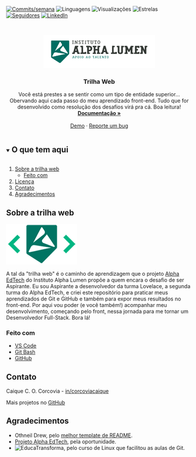 <!--
*** Thanks for checking out the Best-README-Template. If you have a suggestion
*** that would make this better, please fork the repo and create a pull request
*** or simply open an issue with the tag "enhancement".
*** Thanks again! Now go create something AMAZING! :D
***
***
***
*** To avoid retyping too much info. Do a search and replace for the following:
*** github_username, repo_name, twitter_handle, email, project_title, project_description
-->



<!-- PROJECT SHIELDS -->
<!--
*** I'm using markdown "reference style" links for readability.
*** Reference links are enclosed in brackets [ ] instead of parentheses ( ).
*** See the bottom of this document for the declaration of the reference variables
*** for contributors-url, forks-url, etc. This is an optional, concise syntax you may use.
*** https://www.markdownguide.org/basic-syntax/#reference-style-links
-->
[![Commits/semana][commits-shield]][commits-url]
![Linguagens][linguagens-shield]
![Visualizações][visualizacoes-shield]
![Estrelas][estrelas-shield]
[![Seguidores][seguidores-shield]][seguidores-url]
[![LinkedIn][linkedin-shield]][linkedin-url]



<!-- LOGO DO PROJETO -->
<br />
<p align="center">
  <a href="https://alphalumen.org.br/">
    <img src="imagens/logo-instituto-alpha-lumen.png" alt="Logo" height="90">
  </a>

  <h3 align="center">Trilha Web</h3>

  <p align="center">
    Você está prestes a se sentir como um tipo de entidade superior... Obervando aqui cada passo do meu aprendizado front-end. Tudo que for desenvolvido como resolução dos desafios virá pra cá. Boa leitura!
    <br />
    <a href="https://github.com/corqueeuvia/trilha-web-alpha-edtech"><strong>Documentação »</strong></a>
    <br />
    <br />
    <a href="https://github.com/corqueeuvia/trilha-web-alpha-edtech">Demo</a>
    ·
    <a href="https://github.com/corqueeuvia/trilha-web-alpha-edtech/issues">Reporte um bug</a>
  </p>
</p>



<!-- SUMÁRIO -->
<details open="open">
  <summary><h2 style="display: inline-block">O que tem aqui</h2></summary>
  <ol>
    <li>
      <a href="#sobre-a-trilha-web">Sobre a trilha web</a>
      <ul>
        <li><a href="#feito-com">Feito com</a></li>
      </ul>
    </li>
    <li><a href="#licença">Licença</a></li>
    <li><a href="#contato">Contato</a></li>
    <li><a href="#agradecimentos">Agradecimentos</a></li>
  </ol>
</details>



<!-- ABOUT THE PROJECT -->
## Sobre a trilha web

<a href="https://sejaalphaedtech.org.br/">
    <img src="imagens/logo-alpha-edtech.png" alt="Logo" height="110">
</a>

A tal da "trilha web" é o caminho de aprendizagem que o projeto [Alpha EdTech](https://sejaalphaedtech.org.br/) do Instituto Alpha Lumen propõe a quem encara o desafio de ser Aspirante. Eu sou Aspirante a desenvolvedor da turma Lovelace, a segunda turma do Alpha EdTech, e criei este repositório para praticar meus aprendizados de Git e GitHub e também para expor meus resultados no front-end. Por aqui vou poder (e você também!) acompanhar meu desenvolvimento, começando pelo front, nessa jornada para me tornar um Desenvolvedor Full-Stack. Bora lá! 


### Feito com

* [VS Code](https://code.visualstudio.com/)
* [Git Bash](https://gitforwindows.org/)
* [GitHub](https://github.com/)


<!-- CONTACT -->
## Contato

Caique C. O. Corcovia - [in/corcoviacaique](https://linkedin.com/in/corcoviacaique)

Mais projetos no [GitHub](https://github.com/corqueeuvia)



<!-- ACKNOWLEDGEMENTS -->
## Agradecimentos

* Othneil Drew, pelo [melhor template de README](https://github.com/othneildrew/Best-README-Template).
* [Projeto Alpha EdTech](https://sejaalphaedtech.org.br/), pela oportunidade.
* ![EducaTransforma](https://educatransforma.com.br/), pelo curso de Linux que facilitou as aulas de Git.





<!-- MARKDOWN LINKS & IMAGES -->
<!-- https://www.markdownguide.org/basic-syntax/#reference-style-links -->
[commits-shield]: https://img.shields.io/github/commit-activity/w/corqueeuvia/trilha-web-alpha-edtech?style=for-the-badge
[commits-url]: https://github.com/corqueeuvia/trilha-web-alpha-edtech/graphs/commit-activity
[linguagens-shield]: https://img.shields.io/github/languages/top/corqueeuvia/trilha-web-alpha-edtech?style=for-the-badge
[visualizacoes-shield]: https://img.shields.io/github/watchers/corqueeuvia/trilha-web-alpha-edtech?style=for-the-badge
[estrelas-shield]: https://img.shields.io/github/stars/corqueeuvia/trilha-web-alpha-edtech?style=for-the-badge
[seguidores-shield]: https://img.shields.io/github/followers/corqueeuvia?style=for-the-badge
[seguidores-url]: https://github.com/corqueeuvia?tab=followers
[linkedin-shield]: https://img.shields.io/badge/-LinkedIn-black.svg?style=for-the-badge&logo=linkedin&colorB=555
[linkedin-url]: https://linkedin.com/in/corcoviacaique